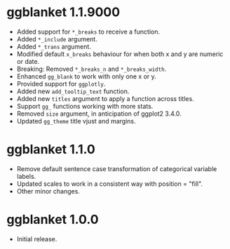 # ggblanket 1.1.9000

* Added support for `*_breaks` to receive a function.
* Added `*_include` argument.
* Added `*_trans` argument.
* Modified default `x_breaks` behaviour for when both x and y are numeric or date.
* Breaking: Removed `*_breaks_n` and `*_breaks_width`.
* Enhanced `gg_blank` to work with only one x or y.
* Provided support for `ggplotly`.
* Added new `add_tooltip_text` function.
* Added new `titles` argument to apply a function across titles.
* Support `gg_` functions working with more stats.
* Removed `size` argument, in anticipation of ggplot2 3.4.0.
* Updated `gg_theme` title vjust and margins.

# ggblanket 1.1.0

* Remove default sentence case transformation of categorical variable labels.
* Updated scales to work in a consistent way with position = "fill".
* Other minor changes.

# ggblanket 1.0.0

* Initial release.
